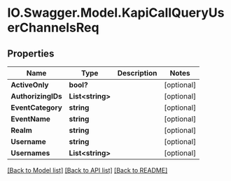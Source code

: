 # IO.Swagger.Model.KapiCallQueryUserChannelsReq
## Properties

Name | Type | Description | Notes
------------ | ------------- | ------------- | -------------
**ActiveOnly** | **bool?** |  | [optional] 
**AuthorizingIDs** | **List&lt;string&gt;** |  | [optional] 
**EventCategory** | **string** |  | [optional] 
**EventName** | **string** |  | [optional] 
**Realm** | **string** |  | [optional] 
**Username** | **string** |  | [optional] 
**Usernames** | **List&lt;string&gt;** |  | [optional] 

[[Back to Model list]](../README.md#documentation-for-models) [[Back to API list]](../README.md#documentation-for-api-endpoints) [[Back to README]](../README.md)

